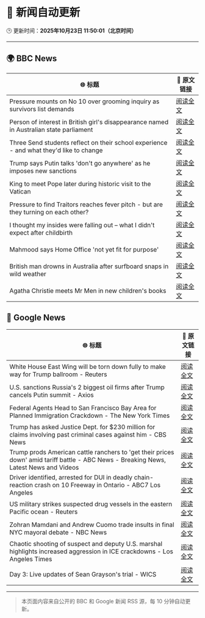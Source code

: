 # 🧠 新闻自动更新

🕒 更新时间：**2025年10月23日 11:50:01（北京时间）**

---

## 🌍 BBC News

| 🌐 标题 | 🔗 原文链接 |
|--------|-------------|
| Pressure mounts on No 10 over grooming inquiry as survivors list demands | [阅读全文](https://www.bbc.com/news/articles/cly285e5ljyo?at_medium=RSS&at_campaign=rss) |
| Person of interest in British girl's disappearance named in Australian state parliament | [阅读全文](https://www.bbc.com/news/articles/cx2082pqyl2o?at_medium=RSS&at_campaign=rss) |
| Three Send students reflect on their school experience - and what they'd like to change | [阅读全文](https://www.bbc.com/news/articles/c891y5n2de8o?at_medium=RSS&at_campaign=rss) |
| Trump says Putin talks 'don't go anywhere' as he imposes new sanctions | [阅读全文](https://www.bbc.com/news/articles/cd6758pn6ylo?at_medium=RSS&at_campaign=rss) |
| King to meet Pope later during historic visit to the Vatican | [阅读全文](https://www.bbc.com/news/articles/c07mzye39djo?at_medium=RSS&at_campaign=rss) |
| Pressure to find Traitors reaches fever pitch - but are they turning on each other? | [阅读全文](https://www.bbc.com/news/articles/c87415422zdo?at_medium=RSS&at_campaign=rss) |
| I thought my insides were falling out – what I didn't expect after childbirth | [阅读全文](https://www.bbc.com/news/articles/ckgk0y18mrvo?at_medium=RSS&at_campaign=rss) |
| Mahmood says Home Office 'not yet fit for purpose' | [阅读全文](https://www.bbc.com/news/articles/clyl20gw4y2o?at_medium=RSS&at_campaign=rss) |
| British man drowns in Australia after surfboard snaps in wild weather | [阅读全文](https://www.bbc.com/news/articles/cm27xnvz2eyo?at_medium=RSS&at_campaign=rss) |
| Agatha Christie meets Mr Men in new children's books | [阅读全文](https://www.bbc.com/news/articles/cdx42rv2wgqo?at_medium=RSS&at_campaign=rss) |

## 📰 Google News

| 🌐 标题 | 🔗 原文链接 |
|--------|-------------|
| White House East Wing will be torn down fully to make way for Trump ballroom - Reuters | [阅读全文](https://news.google.com/rss/articles/CBMiwAFBVV95cUxPaGszTk4wUzlIaGZoSkdFVExIcE1ENjNPdEw5LXhUc1JueGRZWFdXZHk1b0lPaV93WTY2UFlkR2VJWGJQYk5FOVVScjJQb2dmVEZVWWwyeUNkTHRxQVpmUFFHRG1ueXBwWl82S3FWS1Y2ZUI2LWJnejRGUS1TSENqTUxYNGZnUzF5c1AxZWNSY3JxdXd1ekpBS3E3TFZ3Z1JoME5hX0o3cHAzYVRrQVR2MmxZd0NEaEdocF93MU4zVjk?oc=5) |
| U.S. sanctions Russia's 2 biggest oil firms after Trump cancels Putin summit - Axios | [阅读全文](https://news.google.com/rss/articles/CBMihwFBVV95cUxPc0pjMVRVUVRBOE45RXZGSGJWT2Y0emJFdVdaemY1OEdWazVDVXd5bm5RY0d5Mi11MmFTczBIOGR5Nkk3emdCaVdod3FuNmN3dmcyc2ozMGVaZW9PTGZsSHZPYUJNSlJqVHlVazZXTTFqOU5kSEZ3djdiNlNTcUtjLVJuNmd6eDQ?oc=5) |
| Federal Agents Head to San Francisco Bay Area for Planned Immigration Crackdown - The New York Times | [阅读全文](https://news.google.com/rss/articles/CBMihgFBVV95cUxPWUpVQURaTTU5WXkyS0FKaGdjSTBWXy03TkxoUTJiZ1JsbkM0STFmQUIyRXUxbFhoUmQ1R25ZLXl5cmd0Q052N1JsOWxzcTZrYmtwYThPLU0wd1A2U3dfQjhGU0JMZFhOdXlEazFSTGVydHVfUDdOazI1YzR5UEViZnJsZUF6Zw?oc=5) |
| Trump has asked Justice Dept. for $230 million for claims involving past criminal cases against him - CBS News | [阅读全文](https://news.google.com/rss/articles/CBMilgFBVV95cUxQdElXa0MzdGNhVzRIdFU5SHFQbGE3Qzg2OTU5bnFHSjlLaENDamF6aXkzZlNuNkp3Q0tDZDVRNkpUczdHQVlneWlzSHNuRm56N0RvZ2ktS3NNZVp5WE1tOXEzbVR1eTVOVG9rQ3JfSG1NWmE0TFRIaHU2ZXNqLUpNekFZSXZTTndzbUJCLTl3VXd3Uk1QaXfSAZsBQVVfeXFMTUl0OUZtX0o3S25RZVpmVk10OERwRDk0TGRWUVdBY2JWbkd1dUNiZ3RtX3dIVDlQVS0xLXBobzdXYlNGVnAtWUJSQl9Ya1NPX1k0OHc1dWRmS05nbVdYdUViRXE3VkR2X0RHTDZhNjlBSWhHajhuUUI5aENIZWRpQ0dRSG5jRy1XbGdxX1VzNjFaSWxoZ2ZvNFA1d1U?oc=5) |
| Trump prods American cattle ranchers to 'get their prices down' amid tariff battle - ABC News - Breaking News, Latest News and Videos | [阅读全文](https://news.google.com/rss/articles/CBMiogFBVV95cUxNYlh4bE10WXpncDlnQU5pWTFfNzJYZkx6T2dfY183NDVDNk9wbUdHUm02Y0hONDNfMm12VURSVUFuZlhnbkozaDhiRk1UdFFOQUhnZVBNWl9tM01xekppWlp3LWtqSWhPMjN4MkZGam5kUFFZZ1F6eUc2aTBVOGtDdWgwLXVPRVRMblN6V2pMTnZaMW05Ui1oYmdvZUVyRDBSNEHSAacBQVVfeXFMTTI0TUwzQ3RTd2tHSEE2WTlPUUxfa21EOHUyVGF1dk1LMmR5WHhrNjR1bkpXczBLZ0lLQVVmNEJXa3B1TDdzMnZ4ZHU4cF91UjhVTEItajVlbWFPTDgzOVZtTVQ4WTVySmtnRHZwaHpmSVh6YnVJaU9fUm9VdHdPV0pWTno0cWR5a1lUeEhCejdKNk1tWG9JT1hJOWhYX0p1YVV1eTVLMkk?oc=5) |
| Driver identified, arrested for DUI in deadly chain-reaction crash on 10 Freeway in Ontario - ABC7 Los Angeles | [阅读全文](https://news.google.com/rss/articles/CBMinAFBVV95cUxPbjh4ZHA4NVFpUVdnVlJ0UkZCS2p1RXZ6MmhtdGRTVFU1OV9reVlOcDRONXRBZm1sZU1idmtvQkFVUGR2RDhsYVIxUkh1N1hzbjNRM0tjT0VfYXVwSWtQa0tsMEd4aUNCd0IzYmt6NzlER2M2Rk1vNXBHa2RJeUQ1ZXlIeWtmWGIwaHFXam9jZVRhRzlSVXNaWFpDVmjSAaIBQVVfeXFMTWJoT19NUGdTcHdJRXYxNkF2OE1FOElnbUhDb2Nha0x4ZDR4akF1aGtwaGhwVHlVd2NoXzNPODhoTFdQSXYwc3hVbTVmT2c3Wm5kQ29GNThxUG1pcTJxVm1ZSzVzVThOWERlMXRVcHNTWUtOR01ULUJWeE9DREgxM3RfV0JKS3I1cVFnVi1ETllmN3N2NDV1RGd6QU1pdGdFUTlR?oc=5) |
| US military strikes suspected drug vessels in the eastern Pacific ocean - Reuters | [阅读全文](https://news.google.com/rss/articles/CBMiogFBVV95cUxQcG1BeDdFQktNYmIycGVZcnZybk9QQ3RuOEhRajNCckRtSDNUdnZLTkhJTXZxTzJBMl9OTEpCWmVOZF9JTDJpUkJfRnA5Z0FVbXVyeDRXZ0VyUERlLVBzbDhzRW9lZ2R0ZW9RWTdSWm90R2lSNGNWYTdiYW9JNjk5VHZoSEctNThDSEszM0Jsb3RvakhzamJ3ZGZhZ2dUa3B1d1E?oc=5) |
| Zohran Mamdani and Andrew Cuomo trade insults in final NYC mayoral debate - NBC News | [阅读全文](https://news.google.com/rss/articles/CBMivAFBVV95cUxQN0xac0wxZ250VnFoMXQ1VWlGN3AwaFlZLWhQNmR2NVVZYjFQYlZsdE4xMkNud3VXZ19ab0VsWWZCYThaeFF2ZnRhNmVGYUZIMGVCdkRDOVVram5UcnFzWXRRWVo1MEZaWmpKemdfdEt6Wk41Z2tUc3Z5ZUFUaWhsRmgxTUkwQTk1bk1EcEdMZWF5Q3JxV2FteTBOeWFSaWdxZjZmTFNHWld5NVczMTlYQkR1bS1Od0ZQU1ZqT9IBVkFVX3lxTE9VVEU5V3N4cDhiMlR3MHBZbl81VlpNYWlrOEJEYnlLbWNWU1kza2ZGd0ZDcHZiWXp5dkhOWWQtaG9DR2FiRE9yaXpJeVotdWw1Yl9GazRR?oc=5) |
| Chaotic shooting of suspect and deputy U.S. marshal highlights increased aggression in ICE crackdowns - Los Angeles Times | [阅读全文](https://news.google.com/rss/articles/CBMihAFBVV95cUxNUlRuUm5FSDhmWU5kWGRyZ2VoN0pkeVowbGZBeFg4MFI2Q1VMaTNOMDR3R0xfR05ScENBdzJKWlVqRFN0TXQzbjREbWZzNUpjN0ZVUHE0RTVSRGNMdC1YY3AyQ3RaVkNiTzRSRnJEblh6dmVsQ0FYdUZNdnFTcExkWEtRci0?oc=5) |
| Day 3: Live updates of Sean Grayson's trial - WICS | [阅读全文](https://news.google.com/rss/articles/CBMihAFBVV95cUxOOUVlb1QxcjE1bW04RVI3LXp6UGZQNWRMcmxjM2oxaFVhb3hQRFBPOVdrMEE3VmxRZzdLenVGZGhyR2F5UTlOTkJBb0ttd1VPNDVIQXgwNFB2bmdKU3N1b0hSbFQ5ZEJGdjlUdlNWRktleUVubUZvZ3dncFVfUVl2STNkTGs?oc=5) |

---
> 本页面内容来自公开的 BBC 和 Google 新闻 RSS 源，每 10 分钟自动更新。